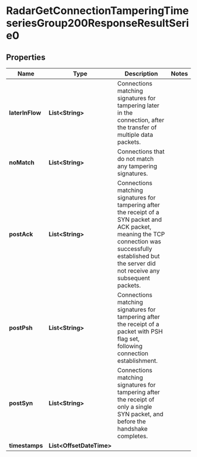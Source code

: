 

# RadarGetConnectionTamperingTimeseriesGroup200ResponseResultSerie0


## Properties

| Name | Type | Description | Notes |
|------------ | ------------- | ------------- | -------------|
|**laterInFlow** | **List&lt;String&gt;** | Connections matching signatures for tampering later in the connection, after the transfer of multiple data packets. |  |
|**noMatch** | **List&lt;String&gt;** | Connections that do not match any tampering signatures. |  |
|**postAck** | **List&lt;String&gt;** | Connections matching signatures for tampering after the receipt of a SYN packet and ACK packet, meaning the TCP connection was successfully established but the server did not receive any subsequent packets. |  |
|**postPsh** | **List&lt;String&gt;** | Connections matching signatures for tampering after the receipt of a packet with PSH flag set, following connection establishment. |  |
|**postSyn** | **List&lt;String&gt;** | Connections matching signatures for tampering after the receipt of only a single SYN packet, and before the handshake completes. |  |
|**timestamps** | **List&lt;OffsetDateTime&gt;** |  |  |



